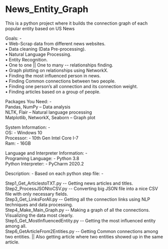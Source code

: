 # News_Entity_Graph
This is a python project where it builds the connection graph of each popular entity based on US News

Goals: -        
•	Web-Scrap data from different news websites.        
•	Data cleaning (Data Pre-processing).        
•	Natural Language Processing.        
•	Entity Recognition.     
•	One to one || One to many -- relationships finding.     
•	Graph plotting on relationships using NetworkX.     
•	Finding the most influenced person in news.     
•	Finding Common connections between two people.      
•	Finding one person’s all connection and its connection weight.      
•	Finding articles based on a group of people.        


Packages You Need: -    
    Pandas, NumPy – Data analysis    
    NLTK, Flair – Natural language processing    
    Matplotlib, NetworkX, Seaborn – Graph plot    

System Information: -   
	OS: - Windows 10    
    Processor: - 10th Gen Intel Core I-7    
	Ram: - 16GB    

Language and Interpreter Information: -     
	Programing Language: - Python 3.8    
	Python Interpreter: - PyCharm 2020.2    

Description: -
Based on each python step file: - 

Step1_Get_ArticlestoTXT.py -- Getting news articles and titles.                             
Step2_ProcessJSONtoCSV.py -- Converting big JSON file into a nice CSV file with only necessary fields.  
Step3_Get_LinksForAll.py -- Getting all the connection links using NLP techniques and data processing.  
Step4_Make_Main_Graph.py -- Making a graph of all the connections. Visualizing the data most clearly.   
Step5_Get_MostInfluencedEntity.py -- Getting the most influenced entity among all.  
Step6_GetArticleFrom2Entities.py -- Getting Common connections among two entities. || Also getting article where two entities showed up in the same article.    

